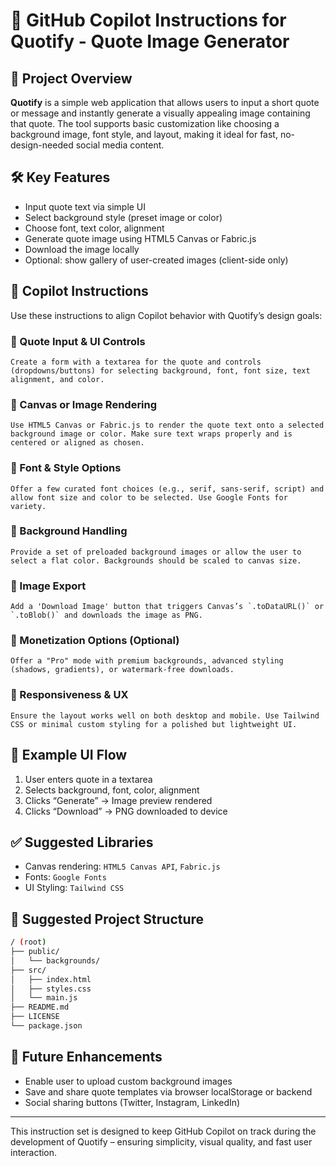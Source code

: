 # 🧠 GitHub Copilot Instructions for Quotify - Quote Image Generator

## 📌 Project Overview
**Quotify** is a simple web application that allows users to input a short quote or message and instantly generate a visually appealing image containing that quote. The tool supports basic customization like choosing a background image, font style, and layout, making it ideal for fast, no-design-needed social media content.

## 🛠️ Key Features
- Input quote text via simple UI
- Select background style (preset image or color)
- Choose font, text color, alignment
- Generate quote image using HTML5 Canvas or Fabric.js
- Download the image locally
- Optional: show gallery of user-created images (client-side only)

## 🧭 Copilot Instructions
Use these instructions to align Copilot behavior with Quotify’s design goals:

### 🔹 Quote Input & UI Controls
```plaintext
Create a form with a textarea for the quote and controls (dropdowns/buttons) for selecting background, font, font size, text alignment, and color.
```

### 🔹 Canvas or Image Rendering
```plaintext
Use HTML5 Canvas or Fabric.js to render the quote text onto a selected background image or color. Make sure text wraps properly and is centered or aligned as chosen.
```

### 🔹 Font & Style Options
```plaintext
Offer a few curated font choices (e.g., serif, sans-serif, script) and allow font size and color to be selected. Use Google Fonts for variety.
```

### 🔹 Background Handling
```plaintext
Provide a set of preloaded background images or allow the user to select a flat color. Backgrounds should be scaled to canvas size.
```

### 🔹 Image Export
```plaintext
Add a 'Download Image' button that triggers Canvas’s `.toDataURL()` or `.toBlob()` and downloads the image as PNG.
```

### 🔹 Monetization Options (Optional)
```plaintext
Offer a "Pro" mode with premium backgrounds, advanced styling (shadows, gradients), or watermark-free downloads.
```

### 🔹 Responsiveness & UX
```plaintext
Ensure the layout works well on both desktop and mobile. Use Tailwind CSS or minimal custom styling for a polished but lightweight UI.
```

## 🧪 Example UI Flow
1. User enters quote in a textarea
2. Selects background, font, color, alignment
3. Clicks “Generate” → Image preview rendered
4. Clicks “Download” → PNG downloaded to device

## ✅ Suggested Libraries
- Canvas rendering: `HTML5 Canvas API`, `Fabric.js`
- Fonts: `Google Fonts`
- UI Styling: `Tailwind CSS`

## 📁 Suggested Project Structure
```bash
/ (root)
├── public/
│   └── backgrounds/
├── src/
│   ├── index.html
│   ├── styles.css
│   └── main.js
├── README.md
├── LICENSE
└── package.json
```

## 🔗 Future Enhancements
- Enable user to upload custom background images
- Save and share quote templates via browser localStorage or backend
- Social sharing buttons (Twitter, Instagram, LinkedIn)

---
This instruction set is designed to keep GitHub Copilot on track during the development of Quotify – ensuring simplicity, visual quality, and fast user interaction.
